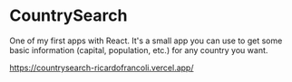 # CountrySearch

One of my first apps with React. It's a small app you can use to get some basic information (capital, population, etc.) for any country you want.

https://countrysearch-ricardofrancoli.vercel.app/
